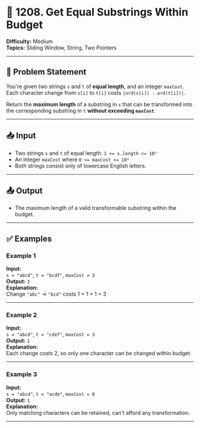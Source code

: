 # 💸 1208. Get Equal Substrings Within Budget

**Difficulty:** Medium  
**Topics:** Sliding Window, String, Two Pointers

---

## 📝 Problem Statement

You're given two strings `s` and `t` of **equal length**, and an integer `maxCost`.  
Each character change from `s[i]` to `t[i]` costs `|ord(s[i]) - ord(t[i])|`.

Return the **maximum length** of a substring in `s` that can be transformed into the corresponding substring in `t` **without exceeding `maxCost`**.

---

## 📥 Input

- Two strings `s` and `t` of equal length: `1 <= s.length <= 10⁵`
- An integer `maxCost` where `0 <= maxCost <= 10⁶`
- Both strings consist only of lowercase English letters.

---

## 📤 Output

- The maximum length of a valid transformable substring within the budget.

---

## ✅ Examples

### Example 1

**Input:**  
`s = "abcd"`, `t = "bcdf"`, `maxCost = 3`  
**Output:** `3`  
**Explanation:**  
Change `"abc"` → `"bcd"` costs 1 + 1 + 1 = 3

---

### Example 2

**Input:**  
`s = "abcd"`, `t = "cdef"`, `maxCost = 3`  
**Output:** `1`  
**Explanation:**  
Each change costs 2, so only one character can be changed within budget.

---

### Example 3

**Input:**  
`s = "abcd"`, `t = "acde"`, `maxCost = 0`  
**Output:** `1`  
**Explanation:**  
Only matching characters can be retained, can't afford any transformation.

---